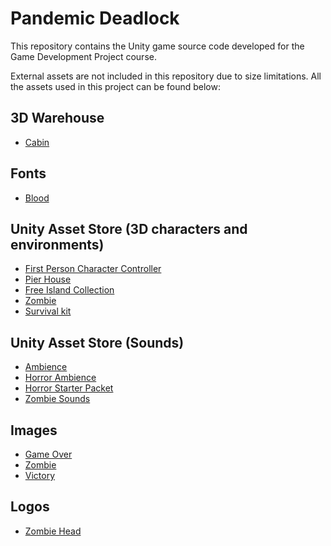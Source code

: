 # Pandemic Deadlock

This repository contains the Unity game source code developed for the Game Development Project course. 

External assets are not included in this repository due to size limitations. All the assets used in this project can be found below:

## 3D Warehouse
- [Cabin](https://assetstore.unity.com/packages/3d/environments/cabin-environment-98014)

## Fonts
- [Blood](https://www.fontspace.com/category/blood)

## Unity Asset Store (3D characters and environments)
- [First Person Character Controller](https://assetstore.unity.com/packages/essentials/starter-assets-first-person-character-controller-urp-196525)
- [Pier House](https://assetstore.unity.com/packages/3d/environments/pier-house-2-wood-house-170921)
- [Free Island Collection](https://assetstore.unity.com/packages/3d/environments/landscapes/free-island-collection-104753)
- [Zombie](https://assetstore.unity.com/packages/3d/characters/humanoids/zombie-30232)
- [Survival kit](https://assetstore.unity.com/packages/3d/props/tools/survival-game-tools-139872)

## Unity Asset Store (Sounds)
- [Ambience](https://assetstore.unity.com/packages/audio/ambient/haunted-forest-free-horror-ambience-262289)
- [Horror Ambience](https://assetstore.unity.com/packages/audio/music/free-horror-ambience-2-215651)
- [Horror Starter Packet](https://assetstore.unity.com/packages/audio/music/free-horror-starter-pack-211340)
- [Zombie Sounds](https://assetstore.unity.com/packages/audio/sound-fx/creatures/free-zombie-character-sounds-141740)

## Images
- [Game Over](https://img.itch.zone/aW1hZ2UvMTg3NzE3Lzg3Nzk3MS5wbmc=/original/KF8pec.png)
- [Zombie](https://assetstorev1-prd-cdn.unity3d.com/key-image/02b8c50d-2dbf-43e5-a28d-2a9c9adcdc1d.webp)
- [Victory](https://unsplash.com/photos/person-standing-on-rock-formation-with-arms-in-air-QpKC8gwyETY)

## Logos
- [Zombie Head](https://www.vecteezy.com/vector-art/5131277-scary-zombie-head-vector-illustration)
